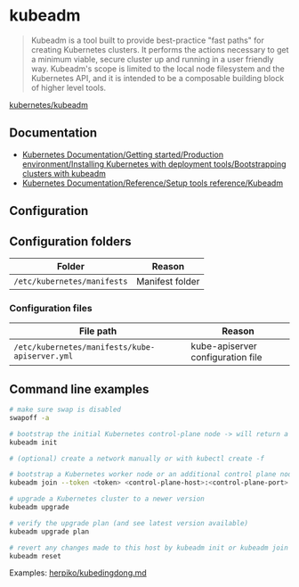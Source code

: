 # kubeadm

> Kubeadm is a tool built to provide best-practice "fast paths" for creating Kubernetes clusters. It performs the actions necessary to get a minimum viable, secure cluster up and running in a user friendly way. Kubeadm's scope is limited to the local node filesystem and the Kubernetes API, and it is intended to be a composable building block of higher level tools.

[kubernetes/kubeadm](https://github.com/kubernetes/kubeadm)

## Documentation

- [Kubernetes Documentation/Getting started/Production environment/Installing Kubernetes with deployment tools/Bootstrapping clusters with kubeadm](https://kubernetes.io/docs/setup/production-environment/tools/kubeadm/)
- [Kubernetes Documentation/Reference/Setup tools reference/Kubeadm](https://kubernetes.io/docs/reference/setup-tools/kubeadm/)

## Configuration

## Configuration folders

Folder | Reason
------ | ------
`/etc/kubernetes/manifests` | Manifest folder

### Configuration files

File path | Reason
--------- | ------
`/etc/kubernetes/manifests/kube-apiserver.yml` | kube-apiserver configuration file

## Command line examples

```bash
# make sure swap is disabled
swapoff -a

# bootstrap the initial Kubernetes control-plane node -> will return a token and a SHA256 hash
kubeadm init

# (optional) create a network manually or with kubectl create -f

# bootstrap a Kubernetes worker node or an additional control plane node, and join it to the cluster
kubeadm join --token <token> <control-plane-host>:<control-plane-port> --discovery-token-ca-cert-hash sha256:<hash>

# upgrade a Kubernetes cluster to a newer version
kubeadm upgrade

# verify the upgrade plan (and see latest version available)
kubeadm upgrade plan

# revert any changes made to this host by kubeadm init or kubeadm join
kubeadm reset
```

Examples: [herpiko/kubedingdong.md](https://gist.github.com/herpiko/9d3b984e4f7a465b3562c36e8879af55)
